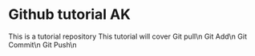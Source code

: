 # Github tutorial AK
 This is a tutorial repository
This tutorial will cover
Git pull\n
Git Add\n 
Git Commit\n 
Git Push\n 